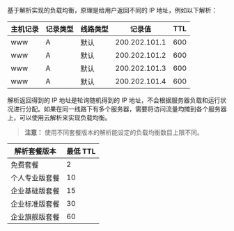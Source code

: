 基于解析实现的负载均衡，原理是给用户返回不同的 IP 地址，例如以下解析：

| 主机记录 | 记录类型 | 线路类型 | 记录值 | TTL |
|---|---|---|---|---|
| www | A | 默认 | 200.202.101.1 | 600 |
| www | A | 默认 | 200.202.101.2 | 600 |
| www | A | 默认 | 200.202.101.3 | 600 |
| www | A | 默认 | 200.202.101.4 | 600 |

解析返回得到的 IP 地址是轮询随机得到的 IP 地址，不会根据服务器负载和运行状况进行分配。如果在同一线路下有多个服务器，需要将访问流量均摊到各个服务器上，可以使用云解析来实现负载均衡。

>**注意：**
>使用不同套餐版本的解析能设定的负载均衡数目上限不同。

|解析套餐版本 | 最低 TTL |
|---|---|
| 免费套餐 | 2 |
| 个人专业版套餐| 10 |
| 企业基础版套餐| 15 |
| 企业标准版套餐| 30 |
| 企业旗舰版套餐| 60 |
